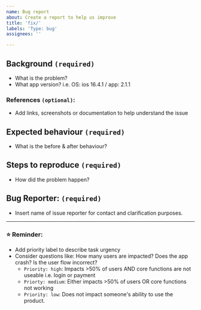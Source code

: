 ```yaml
---
name: Bug report
about: Create a report to help us improve
title: 'fix/'
labels: 'Type: bug'
assignees: ''

---
```


## Background `(required)`
- What is the problem? 
- What app version? i.e. OS: ios 16.4.1 / app: 2.1.1

### References `(optional)`:
- Add links, screenshots or documentation to help understand the issue

## Expected behaviour `(required)`
- What is the before & after behaviour?

## Steps to reproduce `(required)`
- How did the problem happen?

## Bug Reporter: `(required)`
- Insert name of issue reporter for contact and clarification purposes.

***

###  ⭐️ Reminder:

- Add priority label to describe task urgency
- Consider questions like: How many users are impacted? Does the app crash? Is the user flow incorrect?
  - `Priority: high`: Impacts >50% of users AND core functions are not useable i.e. login or payment
  - `Priorty: medium`: Either impacts >50% of users OR core functions not working
  - `Priority: low`: Does not impact someone's ability to use the product. 
  
